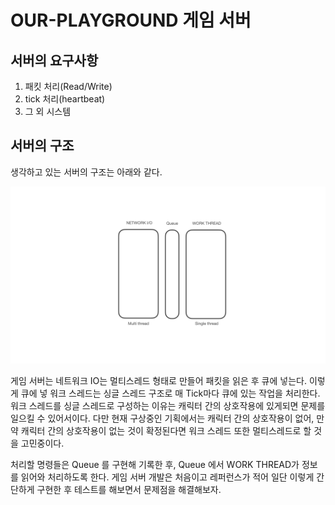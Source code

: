 # OUR-PLAYGROUND 게임 서버

## 서버의 요구사항
1. 패킷 처리(Read/Write)
2. tick 처리(heartbeat)
3. 그 외 시스템

## 서버의 구조

생각하고 있는 서버의 구조는 아래와 같다.

![게임서버 이미지](./img/game_server.png)

게임 서버는 네트워크 IO는 멀티스레드 형태로 만들어 패킷을 읽은 후 큐에 넣는다. 이렇게 큐에 넣
워크 스레드는 싱글 스레드 구조로 매 Tick마다 큐에 있는 작업을 처리한다. 워크 스레드를 싱글 스레드로 구성하는 이유는 캐릭터 간의 상호작용에 있게되면 문제를 일으킬 수 있어서이다. 다만 현재 구상중인 기획에서는 캐릭터 간의 상호작용이 없어, 만약 캐릭터 간의 상호작용이 없는 것이 확정된다면 워크 스레드 또한 멀티스레드로 할 것을 고민중이다.

처리할 명령들은 Queue 를 구현해 기록한 후, Queue 에서 WORK THREAD가 정보를 읽어와 처리하도록 한다. 게임 서버 개발은 처음이고 레퍼런스가 적어 일단 이렇게 간단하게 구현한 후 테스트를 해보면서 문제점을 해결해보자.